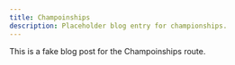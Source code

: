 ```yaml
---
title: Champoinships
description: Placeholder blog entry for championships.
---
```

This is a fake blog post for the Champoinships route.
